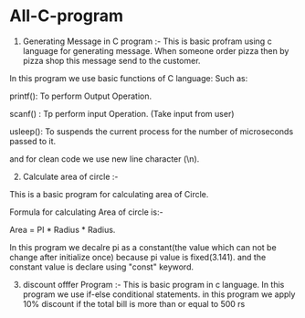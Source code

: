 # All-C-program

1) Generating Message in C program :- 
  This is basic profram using c language for generating message. When someone order pizza then by pizza shop this message send to the customer.

  In this program we use basic functions of C language: Such as:

  printf(): To perform Output Operation.

  scanf() : Tp perform input Operation. (Take input from user)

  usleep(): To suspends the current process for the number of microseconds passed to it.

  and for clean code we use new line character (\n).
  
2) Calculate area of circle :- 
 
This is a basic program for calculating area of Circle.

Formula for calculating Area of circle is:-

Area = PI * Radius * Radius.

In this program we decalre pi as a constant(the value which can not be change after initialize once) because pi value is fixed(3.141).
and the constant value is declare using "const" keyword.

3)  discount offfer Program :- 
This is basic program in c language.
In this program we use if-else conditional statements.
in this program we apply 10% discount if the total bill is more than or equal to 500 rs


